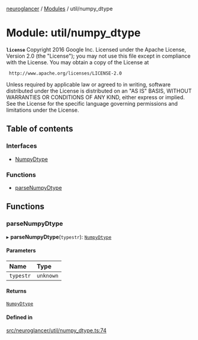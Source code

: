 [neuroglancer](../README.md) / [Modules](../modules.md) / util/numpy\_dtype

# Module: util/numpy\_dtype

**`license`**
Copyright 2016 Google Inc.
Licensed under the Apache License, Version 2.0 (the "License");
you may not use this file except in compliance with the License.
You may obtain a copy of the License at

     http://www.apache.org/licenses/LICENSE-2.0

Unless required by applicable law or agreed to in writing, software
distributed under the License is distributed on an "AS IS" BASIS,
WITHOUT WARRANTIES OR CONDITIONS OF ANY KIND, either express or implied.
See the License for the specific language governing permissions and
limitations under the License.

## Table of contents

### Interfaces

- [NumpyDtype](../interfaces/util_numpy_dtype.NumpyDtype.md)

### Functions

- [parseNumpyDtype](util_numpy_dtype.md#parsenumpydtype)

## Functions

### parseNumpyDtype

▸ **parseNumpyDtype**(`typestr`): [`NumpyDtype`](../interfaces/util_numpy_dtype.NumpyDtype.md)

#### Parameters

| Name | Type |
| :------ | :------ |
| `typestr` | `unknown` |

#### Returns

[`NumpyDtype`](../interfaces/util_numpy_dtype.NumpyDtype.md)

#### Defined in

[src/neuroglancer/util/numpy_dtype.ts:74](https://github.com/ActiveBrainAtlas2/neuroglancer/blob/1beb5d34/src/neuroglancer/util/numpy_dtype.ts#L74)
